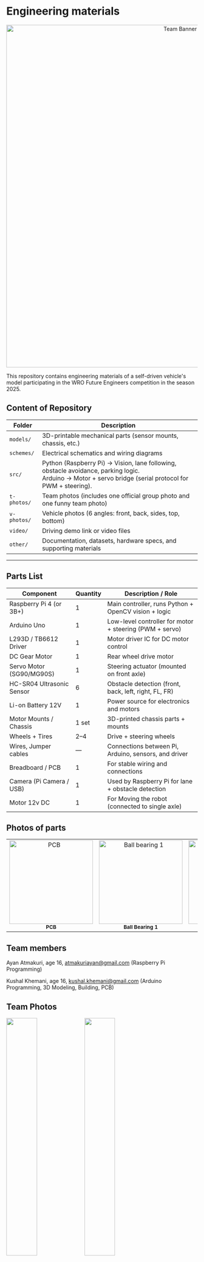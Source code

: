 Engineering materials
====


<p align="center">
  <img src="https://raw.githubusercontent.com/ayan-atm/WRO_FE_2025-26/main/other/TeamBanner.png" alt="Team Banner" width="900"/>
</p>

This repository contains engineering materials of a self-driven vehicle's model participating in the WRO Future Engineers competition in the season 2025.

## Content of Repository

| Folder     | Description |
|------------|-------------|
| `models/`  | 3D-printable mechanical parts (sensor mounts, chassis, etc.) |
| `schemes/` | Electrical schematics and wiring diagrams |
| `src/`     | Python (Raspberry Pi) → Vision, lane following, obstacle avoidance, parking logic.<br>Arduino → Motor + servo bridge (serial protocol for PWM + steering). |
| `t-photos/`| Team photos (includes one official group photo and one funny team photo) |
| `v-photos/`| Vehicle photos (6 angles: front, back, sides, top, bottom) |
| `video/`   | Driving demo link or video files |
| `other/`   | Documentation, datasets, hardware specs, and supporting materials |

---

##  Parts List

| Component                | Quantity | Description / Role                                     |
|--------------------------|----------|--------------------------------------------------------|
| Raspberry Pi 4 (or 3B+)  | 1        | Main controller, runs Python + OpenCV vision + logic   |
| Arduino Uno              | 1        | Low-level controller for motor + steering (PWM + servo)|
| L293D / TB6612 Driver    | 1        | Motor driver IC for DC motor control                   |
| DC Gear Motor            | 1        | Rear wheel drive motor                                 |
| Servo Motor (SG90/MG90S) | 1        | Steering actuator (mounted on front axle)              |
| HC-SR04 Ultrasonic Sensor| 6        | Obstacle detection (front, back, left, right, FL, FR)  |
| Li-on Battery 12V| 1     | Power source for electronics and motors                |
| Motor Mounts / Chassis   | 1 set    | 3D-printed chassis parts + mounts                      |
| Wheels + Tires           | 2–4      | Drive + steering wheels                                |
| Wires, Jumper cables     | —        | Connections between Pi, Arduino, sensors, and driver   |
| Breadboard / PCB         | 1        | For stable wiring and connections                      |
| Camera (Pi Camera / USB) | 1        | Used by Raspberry Pi for lane + obstacle detection     |
| Motor 12v DC | 1        | For Moving the robot (connected to single axle)     |

<!-- Parts Gallery -->
<h2> Photos of parts</h2>

<table>
  <tr>
    <td align="center">
      <img src="other/PCB.jpeg" width="220" alt="PCB"><br/>
      <sub><b>PCB</b></sub>
    </td>
    <td align="center">
      <img src="other/Ball%20bearing%2020mmx40mm.jpg" width="220" alt="Ball bearing 1"><br/>
      <sub><b>Ball Bearing 1</b></sub>
    </td>
    <td align="center">
      <img src="other/Ball%20bearing%202.jpg" width="220" alt="Ball bearing 2"><br/>
      <sub><b>Ball Bearing 2</b></sub>
    </td>
    <td align="center">
      <img src="other/Motor%20Shield.webp" width="220" alt="Motor Shield"><br/>
      <sub><b>Motor Shield</b></sub>
    </td>
  </tr>
</table>

## Team members

Ayan Atmakuri, age 16, atmakuriayan@gmail.com 
(Raspberry Pi Programming)

Kushal Khemani, age 16, kushal.khemani@gmail.com
(Arduino Programming, 3D Modeling, Building, PCB)

## Team Photos

<img src="https://github.com/ayan-atm/WRO_FE_2025-26/raw/main/t-photos/Official%20Picture.jpeg" width="40%" height="40%"> <img src="https://github.com/ayan-atm/WRO_FE_2025-26/raw/main/t-photos/Funny%20Picture.png" width="40%" height="40%">

Ayan Atmakuri (Purple shirt), Kushal Khemani (Grey shirt with green collar)

##  Quick Overview

A vision-guided mini-vehicle using:

- **Raspberry Pi**: Computer vision (OpenCV), control logic (PD + FSM)  
- **Arduino Uno**: Motor and servo actuation, obstacle feedback  
- **Simple Serial Protocol**: Commands like `M <int>`, `SUS <us>`, `STOP`, `PING`  
- **Features**: Lane following, obstacle avoidance, auto-parking, HSV tuning, simulator.

## Introduction

This repository hosts the software and wiring for an autonomous robot car built for the **World Robot Olympiad 2025 – Future Engineers Challenge**.

The design leverages a **Raspberry Pi** for high-level perception and decision-making—handling lane detection, obstacle avoidance, color-coded behavior (e.g., pass red on the right, green on the left), and vision-guided parking—while an **Arduino Uno** handles real-time actuation of the DC drive motor and steering servo based on those decisions.

### System Workflow

1. **Vision & Perception (Raspberry Pi)**  
   - Captures camera frames and processes them for road lanes, colored markers, and parking bays.  
   - Runs a state machine with PD control logic, lap counting, and parking alignment commands.

2. **Control Communication**  
   - Sends steering (e.g., servo angle) and throttle (motor PWM) commands via serial to the Arduino.

3. **Motion Execution (Arduino)**  
   - Receives commands and outputs PWM for the motor driver (L293D/TB6612) and servo control for steering.

4. **Real World Performance**  
   - Car autonomously navigates laps, avoids obstacles, obeys color-based passing rules, executes turnarounds, and completes vision-guided parallel parking.


## 📌 Arduino Pin Mapping for Self-Driving Car (WRO 2025)

### 🔧 Motor (M1 via L293D Shield)
- **Speed (PWM):** `D11`  
- **Direction:** Handled internally by the shield’s 74HC595  
  *(Uses internal pins D4, D7, D8, D12 — do not control directly)*

---

### 🎯 Servo Motor
- **Signal Pin:** `D9`

---

### 📡 Ultrasonic Sensors (6 Total)
> Echo lines are placed on analog pins `A0–A5` for cleaner signal and to free digital pins.  
> Trigger lines are assigned to available digital pins.

| Sensor                | TRIG (Digital) | ECHO (Analog) |
|------------------------|----------------|----------------|
| Front-Center (FC)      | `D2`           | `A0`           |
| Front-Left Diagonal    | `D7`           | `A1`           |
| Front-Right Diagonal   | `D8`           | `A2`           |
| Left (L)               | `D10`          | `A3`           |
| Right (R)              | `D12`          | `A4`           |
| Back (B)               | `D13`          | `A5`           |


## Unit Testing 🛠️

These are standalone Arduino sketches to test individual subsystems (servo, motor, ultrasonic sensors) before integrating them together.  
Each can be copied into the Arduino IDE and uploaded separately.



### 1) Servo Sweep (D9)

Moves the steering **servo** smoothly from 0°→180°→0°.  
⚠️ **Important:** MG996R needs its own 5–6 V supply (≥3 A). Do not power from the Arduino 5 V pin.

```cpp
#include <Servo.h>

Servo myServo;

void setup() {
  myServo.attach(9);   // Servo signal on D9 (power from external 5–6 V)
}

void loop() {
  // Sweep 0° -> 180°
  for (int pos = 0; pos <= 180; pos += 5) {
    myServo.write(pos);
    delay(50);
  }
  // Sweep back 180° -> 0°
  for (int pos = 180; pos >= 0; pos -= 5) {
    myServo.write(pos);
    delay(50);
  }
}

```
### 2) DC Motor on L293D Shield (M1)

Drives the M1 motor channel forward, stop, reverse, stop.

Note: generic L293D shields vary. This code assumes M1_DIR on D12 and M1_PWM on D3.
If your shield uses different pins, update the defines.
```cpp
// Test Motor at M1 on L293D Shield
int M1_DIR = 12;  // Direction pin for M1 (check your shield!)
int M1_PWM = 3;   // PWM pin for M1 speed

void setup() {
  pinMode(M1_DIR, OUTPUT);
  pinMode(M1_PWM, OUTPUT);
}

void loop() {
  // Forward
  digitalWrite(M1_DIR, HIGH);
  analogWrite(M1_PWM, 200);  // Speed (0-255)
  delay(2000);

  // Stop
  analogWrite(M1_PWM, 0);
  delay(1000);

  // Reverse
  digitalWrite(M1_DIR, LOW);
  analogWrite(M1_PWM, 200);
  delay(2000);

  // Stop
  analogWrite(M1_PWM, 0);
  delay(1000);
}
```  
### 3) Six Ultrasonic Sensors (HC-SR04)

Reads Front, Back, Left, Right, Diagonal-Front-Left, Diagonal-Front-Right.
All sensors share VCC → 5 V and GND → GND, each has its own TRIG/ECHO pins.
```cpp
// ------------------- Pin mappings -------------------
#define TRIG_F   2
#define ECHO_F   4

#define TRIG_B   5
#define ECHO_B   6

#define TRIG_L   7
#define ECHO_L   8

#define TRIG_R   A0   // D14
#define ECHO_R   A1   // D15

#define TRIG_DFL A2   // D16
#define ECHO_DFL A3   // D17

#define TRIG_DFR A4   // D18
#define ECHO_DFR A5   // D19
// -----------------------------------------------------

long readDistance(int trigPin, int echoPin) {
  digitalWrite(trigPin, LOW);
  delayMicroseconds(2);
  digitalWrite(trigPin, HIGH);
  delayMicroseconds(10);
  digitalWrite(trigPin, LOW);

  unsigned long duration = pulseIn(echoPin, HIGH, 30000UL); // 30 ms timeout
  if (duration == 0) return 400; // no echo → max range
  return duration / 58;          // convert µs to cm
}

void setup() {
  Serial.begin(115200);

  pinMode(TRIG_F, OUTPUT);   pinMode(ECHO_F, INPUT);
  pinMode(TRIG_B, OUTPUT);   pinMode(ECHO_B, INPUT);
  pinMode(TRIG_L, OUTPUT);   pinMode(ECHO_L, INPUT);
  pinMode(TRIG_R, OUTPUT);   pinMode(ECHO_R, INPUT);
  pinMode(TRIG_DFL, OUTPUT); pinMode(ECHO_DFL, INPUT);
  pinMode(TRIG_DFR, OUTPUT); pinMode(ECHO_DFR, INPUT);

  Serial.println("Ultrasonic Test: F, B, L, R, DFL, DFR");
}

void loop() {
  long distF   = readDistance(TRIG_F,   ECHO_F);
  long distB   = readDistance(TRIG_B,   ECHO_B);
  long distL   = readDistance(TRIG_L,   ECHO_L);
  long distR   = readDistance(TRIG_R,   ECHO_R);
  long distDFL = readDistance(TRIG_DFL, ECHO_DFL);
  long distDFR = readDistance(TRIG_DFR, ECHO_DFR);

  Serial.print("F: ");   Serial.print(distF);   Serial.print("  ");
  Serial.print("B: ");   Serial.print(distB);   Serial.print("  ");
  Serial.print("L: ");   Serial.print(distL);   Serial.print("  ");
  Serial.print("R: ");   Serial.print(distR);   Serial.print("  ");
  Serial.print("DFL: "); Serial.print(distDFL); Serial.print("  ");
  Serial.print("DFR: "); Serial.println(distDFR);

  delay(100);
}
```  
⚠️ Notes & Gotchas

Servo power: MG996R is high-torque; use a separate 5–6 V buck (≥3–5 A).

Motor shield pinouts: Check your shield silkscreen; some use D11/D3 for M1.

Grounding: Arduino GND, motor shield GND, buck GND, servo GND, and sensor GND must all be connected together.

Ultrasonic max range: 400 cm in the serial monitor means “no object detected.”

### 4) Modular Testing Code
This code will involve all components required to run the robot in the first round.

It’s menu-driven over the Serial Monitor:

Press 1 → Servo sweep test

Press 2 → Motor forward/stop/reverse test

Press 3 → Live ultrasonic scan (all six)

Press 4 → Simple safety drive (forward, stop if front < 25 cm)

Press s → Stop motor immediately

Press h → Help menu

```cpp
/*
  Modular Test Suite: Motor (L293D M1) + Servo (D10) + 6x Ultrasonic
  - Board: Arduino Uno + Generic L293D Motor Shield
  - Motor: M1 (AFMotor abstracts shield pins)
  - Servo: MG996R signal on D10 (POWER FROM 5–6 V BUCK, not Arduino 5V!)
  - Ultrasonic: 6x HC-SR04, shared 5V/GND, individual TRIG/ECHO pins

  Controls (Serial Monitor @115200, "No line ending"):
    1 : Servo sweep
    2 : Motor test (FWD, STOP, REV)
    3 : Ultrasonic live scan (all 6)
    4 : Safety drive (forward; stop if front < 25 cm)
    s : Stop motor now
    h : Help
*/

#include <AFMotor.h>
#include <Servo.h>

// ------------------- Motor (L293D shield, M1) -------------------
AF_DCMotor motor1(1);   // M1 port on the shield

// ------------------- Servo (signal on D10) ----------------------
Servo steering;
const int SERVO_PIN = 10;
const int SERVO_CENTER = 90;
const int SERVO_SWEEP = 40; // ±40° from center

// ------------------- Ultrasonic pins ----------------------------
#define TRIG_F   2
#define ECHO_F   4

#define TRIG_B   5
#define ECHO_B   6

#define TRIG_L   7
#define ECHO_L   8

#define TRIG_R   A0   // D14
#define ECHO_R   A1   // D15

#define TRIG_DFL A2   // D16
#define ECHO_DFL A3   // D17

#define TRIG_DFR A4   // D18
#define ECHO_DFR A5   // D19

// ------------------- Modes --------------------------------------
enum Mode : uint8_t {
  IDLE = 0,
  SERVO_SWEEP_MODE,
  MOTOR_TEST_MODE,
  ULTRA_SCAN_MODE,
  SAFETY_DRIVE_MODE
};

Mode mode = IDLE;

// ------------------- Helpers ------------------------------------
long readDistanceCM(int trigPin, int echoPin) {
  digitalWrite(trigPin, LOW);
  delayMicroseconds(2);
  digitalWrite(trigPin, HIGH);
  delayMicroseconds(10);
  digitalWrite(trigPin, LOW);

  unsigned long duration = pulseIn(echoPin, HIGH, 30000UL); // timeout 30ms
  if (duration == 0) return 400; // no echo within window
  return duration / 58;          // µs → cm
}

struct Distances {
  long F, B, L, R, DFL, DFR;
};

Distances readAll() {
  Distances d;
  d.F   = readDistanceCM(TRIG_F,   ECHO_F);
  d.B   = readDistanceCM(TRIG_B,   ECHO_B);
  d.L   = readDistanceCM(TRIG_L,   ECHO_L);
  d.R   = readDistanceCM(TRIG_R,   ECHO_R);
  d.DFL = readDistanceCM(TRIG_DFL, ECHO_DFL);
  d.DFR = readDistanceCM(TRIG_DFR, ECHO_DFR);
  return d;
}

void printAll(const Distances& d) {
  Serial.print("F: ");   Serial.print(d.F);   Serial.print("  ");
  Serial.print("B: ");   Serial.print(d.B);   Serial.print("  ");
  Serial.print("L: ");   Serial.print(d.L);   Serial.print("  ");
  Serial.print("R: ");   Serial.print(d.R);   Serial.print("  ");
  Serial.print("DFL: "); Serial.print(d.DFL); Serial.print("  ");
  Serial.print("DFR: "); Serial.println(d.DFR);
}

// ------------------- Motor control wrappers ---------------------
void motorStop() {
  motor1.run(RELEASE);
}

void motorForward(uint8_t speed255) {
  motor1.setSpeed(speed255);
  motor1.run(FORWARD);
}

void motorBackward(uint8_t speed255) {
  motor1.setSpeed(speed255);
  motor1.run(BACKWARD);
}

// ------------------- UI -----------------------------------------
void printHelp() {
  Serial.println(F("\n=== Test Suite Controls ==="));
  Serial.println(F("1 : Servo sweep"));
  Serial.println(F("2 : Motor test (forward/stop/reverse)"));
  Serial.println(F("3 : Ultrasonic live scan"));
  Serial.println(F("4 : Safety drive (stop if front < 25 cm)"));
  Serial.println(F("s : Stop motor"));
  Serial.println(F("h : Help\n"));
}

void setMode(Mode m) {
  mode = m;
  switch (mode) {
    case IDLE:               Serial.println(F("[MODE] IDLE")); break;
    case SERVO_SWEEP_MODE:   Serial.println(F("[MODE] SERVO SWEEP")); break;
    case MOTOR_TEST_MODE:    Serial.println(F("[MODE] MOTOR TEST")); break;
    case ULTRA_SCAN_MODE:    Serial.println(F("[MODE] ULTRASONIC SCAN")); break;
    case SAFETY_DRIVE_MODE:  Serial.println(F("[MODE] SAFETY DRIVE")); break;
  }
}

// ------------------- Setup --------------------------------------
void setup() {
  Serial.begin(115200);

  // Servo
  steering.attach(SERVO_PIN);
  steering.write(SERVO_CENTER);

  // Motor
  motorStop();           // ensure stopped
  motor1.setSpeed(0);

  // Ultrasonic pinModes
  pinMode(TRIG_F, OUTPUT);   pinMode(ECHO_F, INPUT);
  pinMode(TRIG_B, OUTPUT);   pinMode(ECHO_B, INPUT);
  pinMode(TRIG_L, OUTPUT);   pinMode(ECHO_L, INPUT);
  pinMode(TRIG_R, OUTPUT);   pinMode(ECHO_R, INPUT);
  pinMode(TRIG_DFL, OUTPUT); pinMode(ECHO_DFL, INPUT);
  pinMode(TRIG_DFR, OUTPUT); pinMode(ECHO_DFR, INPUT);

  printHelp();
  setMode(IDLE);
}

// ------------------- Mode state vars ----------------------------
unsigned long t0 = 0;
int sweepDir = +1;
int servoPos = SERVO_CENTER;

// For motor test steps
uint8_t motorStep = 0;
unsigned long motorTimer = 0;

// ------------------- Loop ---------------------------------------
void loop() {
  // ---- Serial command handling ----
  if (Serial.available()) {
    char c = Serial.read();
    if (c == '1') setMode(SERVO_SWEEP_MODE);
    else if (c == '2') { motorStep = 0; motorTimer = 0; setMode(MOTOR_TEST_MODE); }
    else if (c == '3') setMode(ULTRA_SCAN_MODE);
    else if (c == '4') setMode(SAFETY_DRIVE_MODE);
    else if (c == 's') { motorStop(); Serial.println(F("[MOTOR] STOP")); }
    else if (c == 'h') printHelp();
  }

  // ---- Mode behaviors ----
  switch (mode) {
    case IDLE: {
      // idle: keep things safe
      motorStop();
      steering.write(SERVO_CENTER);
    } break;

    case SERVO_SWEEP_MODE: {
      // Non-blocking sweep: update every 20 ms
      unsigned long now = millis();
      if (now - t0 >= 20) {
        t0 = now;
        servoPos += sweepDir * 2;  // speed of sweep
        if (servoPos >= SERVO_CENTER + SERVO_SWEEP) { servoPos = SERVO_CENTER + SERVO_SWEEP; sweepDir = -1; }
        if (servoPos <= SERVO_CENTER - SERVO_SWEEP) { servoPos = SERVO_CENTER - SERVO_SWEEP; sweepDir = +1; }
        steering.write(servoPos);
      }
    } break;

    case MOTOR_TEST_MODE: {
      // Step through: FWD 2s → STOP 1s → REV 2s → STOP 1s → repeat
      unsigned long now = millis();
      if (motorStep == 0) {
        motorForward(200);
        Serial.println(F("[MOTOR] FORWARD @200"));
        motorTimer = now;
        motorStep = 1;
      } else if (motorStep == 1 && now - motorTimer >= 2000) {
        motorStop();
        Serial.println(F("[MOTOR] STOP"));
        motorTimer = now;
        motorStep = 2;
      } else if (motorStep == 2 && now - motorTimer >= 1000) {
        motorBackward(200);
        Serial.println(F("[MOTOR] BACKWARD @200"));
        motorTimer = now;
        motorStep = 3;
      } else if (motorStep == 3 && now - motorTimer >= 2000) {
        motorStop();
        Serial.println(F("[MOTOR] STOP"));
        motorTimer = now;
        motorStep = 4;
      } else if (motorStep == 4 && now - motorTimer >= 1000) {
        motorStep = 0; // loop again
      }
    } break;

    case ULTRA_SCAN_MODE: {
      // Print all sensor distances ~10 Hz
      static unsigned long lastPrint = 0;
      unsigned long now = millis();
      if (now - lastPrint >= 100) {
        lastPrint = now;
        Distances d = readAll();
        printAll(d);
      }
    } break;

    case SAFETY_DRIVE_MODE: {
      // Drive forward slowly; stop if front < 25 cm
      static unsigned long lastChk = 0;
      unsigned long now = millis();
      if (now - lastChk >= 100) {
        lastChk = now;
        long f = readDistanceCM(TRIG_F, ECHO_F);
        Serial.print(F("Front(cm): ")); Serial.println(f);
        if (f < 25) {
          motorStop();
          Serial.println(F("[SAFETY] Obstacle close → STOP"));
        } else {
          motorForward(140); // gentle cruise
        }
      }
      // Keep servo centered during this simple test
      steering.write(SERVO_CENTER);
    } break;
  }
}


```

  Wiring Notes:
  - Motor: connect to M1 on L293D shield; supply 6–12 V to shield VM/EXT PWR; GND common with Arduino.
  - Servo: D10 signal; POWER from separate 5–6 V buck (≥3–5 A). Tie buck GND to Arduino GND.
  - Ultrasonic: All VCC → 5 V, all GND → GND. TRIG/ECHO as defined above.
  - Common Ground: Battery –, shield GND, Arduino GND, both buck GNDs, sensor GND, servo GND MUST be common.



# Arduino Code – Square Track 3-Lap Challenge

This Arduino code powers a self-driving robot car to autonomously complete **3 laps on a square track** that contains both **interior and exterior walls**. It uses **6 ultrasonic sensors** to detect obstacles and implements a **left-wall-following algorithm** for navigation.

---

## Navigation Strategy

- **Wall Following Rule:** Left-hand rule – always keep the left wall within a specific distance range.
- **Obstacle Avoidance:** Uses `Front-Center`, `Left`, and `Right` sensors to detect and steer around walls.
- **Lap Detection:** When the robot re-enters a specific sensor pattern near the start zone (e.g., wall in front but no wall on left), a lap is counted.
- **Goal:** Complete 3 full laps and stop.

---

## Pin Configuration

| Component             | TRIG (Digital) | ECHO (Analog) |
|----------------------|----------------|---------------|
| Front-Center (FC)    | D2             | A0            |
| Front-Left Diagonal  | D3             | A1            |
| Front-Right Diagonal | D5             | A2            |
| Left (L)             | D6             | A3            |
| Right (R)            | D10            | A4            |
| Back (B)             | D13            | A5            |

- **Motor (M1):** PWM on D11 (Direction handled by L293D shield)
- **Servo:** Signal on D9

---

## Arduino Code with Explanation

### 1. Pin Mapping and Includes

We define all the pin assignments and include the Servo library to control the steering mechanism.

```cpp
#define TRIG_FC 2
#define ECHO_FC A0
#define TRIG_FLD 7
#define ECHO_FLD A1
#define TRIG_FRD 8
#define ECHO_FRD A2
#define TRIG_L 10
#define ECHO_L A3
#define TRIG_R 12
#define ECHO_R A4
#define TRIG_B 13
#define ECHO_B A5

#define MOTOR_PWM 11
#define SERVO_PIN 9
#define STBY 4 // used internally by the shield

#include <Servo.h>
````

---

### 2. Global Variables and Distance Reader

* `lapCount`: Tracks completed laps.
* `inStartZone`: Used to avoid double-counting laps.
* `readDistance()`: Generic ultrasonic reader using TRIG/ECHO logic.

```cpp
Servo steering;

int lapCount = 0;
bool inStartZone = false;
unsigned long lastLapTime = 0;

long readDistance(int trigPin, int echoPin) {
  digitalWrite(trigPin, LOW); delayMicroseconds(2);
  digitalWrite(trigPin, HIGH); delayMicroseconds(10);
  digitalWrite(trigPin, LOW);

  long duration = pulseIn(echoPin, HIGH, 30000); // 30ms timeout
  if (duration == 0) return 400;
  return duration / 58;
}
```

---

### 3. Basic Movement Commands

These functions control the car's direction and speed using the motor and servo.

```cpp
void moveForward() {
  analogWrite(MOTOR_PWM, 180);  // Set motor speed
}

void turnLeft() {
  steering.write(120);  // Servo turn left
}

void turnRight() {
  steering.write(60);   // Servo turn right
}

void goStraight() {
  steering.write(90);   // Servo center
}

void stopCar() {
  analogWrite(MOTOR_PWM, 0);  // Stop motor
}
```

---

### 4. Setup Routine

Sets pin modes and prepares the motor and servo.

```cpp
void setup() {
  Serial.begin(9600);

  pinMode(TRIG_FC, OUTPUT); pinMode(ECHO_FC, INPUT);
  pinMode(TRIG_FLD, OUTPUT); pinMode(ECHO_FLD, INPUT);
  pinMode(TRIG_FRD, OUTPUT); pinMode(ECHO_FRD, INPUT);
  pinMode(TRIG_L, OUTPUT); pinMode(ECHO_L, INPUT);
  pinMode(TRIG_R, OUTPUT); pinMode(ECHO_R, INPUT);
  pinMode(TRIG_B, OUTPUT); pinMode(ECHO_B, INPUT);

  pinMode(MOTOR_PWM, OUTPUT);
  steering.attach(SERVO_PIN);
  goStraight();  // Default orientation
}
```

---

### 5. Main Navigation Loop

The loop reads distances and makes steering decisions. It also monitors lap count based on a “start zone” condition.

```cpp
void loop() {
  long distFC = readDistance(TRIG_FC, ECHO_FC);
  long distL = readDistance(TRIG_L, ECHO_L);
  long distR = readDistance(TRIG_R, ECHO_R);
```

#### 🚩 Lap Detection Logic

This logic ensures that a lap is only counted when the robot passes through a specific condition: wall ahead but no left wall.

```cpp
  if (distFC < 20 && distL > 50 && (millis() - lastLapTime > 3000)) {
    if (!inStartZone) {
      lapCount++;
      Serial.print("Lap Completed: "); Serial.println(lapCount);
      lastLapTime = millis();
      inStartZone = true;
    }
  } else if (distFC > 30) {
    inStartZone = false;
  }
```

#### 🧭 Wall-Following Steering

Uses distance from the left wall to steer the car.

```cpp
  if (distL < 15) {
    turnRight();  // Too close to wall
  } else if (distL > 30) {
    turnLeft();   // Too far from wall
  } else {
    goStraight();
  }

  moveForward();  // Keep moving
```

#### 🛑 Stop After 3 Laps

```cpp
  if (lapCount >= 3) {
    stopCar();
    while (true) {
      Serial.println("Mission Complete!");
      delay(1000);
    }
  }

  delay(100);  // Loop pacing
}
```

---

## 🛠️ Customization Tips

| Goal                       | What to Adjust                         |
| -------------------------- | -------------------------------------- |
| More precise turning       | Tune `steering.write()` values         |
| Better lap detection       | Modify `distFC` and `distL` thresholds |
| Change wall-following side | Replace `distL` logic with `distR`     |
| Avoid diagonal corners     | Use FLD / FRD for early turns          |

---

## 📷 Optional Enhancements

* Add line sensors or camera for finish line detection
* Use PID for better steering control
* Switch to right-wall following by updating logic

---
FULL CODE (With Revisons)- 
```cpp
/*
  WRO 2025 – Open Challenge (Uno + L293D Shield v1 + Servo + 6x HC-SR04)
  - Pin map follows the user's photo.
  - Left-wall following with proportional steering.
  - Failsafe: reverse + steer away, then continue.
*/

#include <Servo.h>
#include <AFMotor.h>   // Adafruit Motor Shield v1 (L293D + 74HC595)

// ---------- Pin Map (from photo) ----------
#define TRIG_FC 2     // Front-Center TRIG
#define ECHO_FC A0
#define TRIG_FLD 3    // Front-Left Diag TRIG
#define ECHO_FLD A1
#define TRIG_FRD 5    // Front-Right Diag TRIG
#define ECHO_FRD A2
#define TRIG_L 6      // Left TRIG
#define ECHO_L A3
#define TRIG_R 10     // Right TRIG
#define ECHO_R A4
#define TRIG_B 13     // Back TRIG
#define ECHO_B A5

#define SERVO_PIN 9   // Steering
// Motor M1 is on PWM D11 internally via the shield

// ---------- Objects ----------
AF_DCMotor motor(1);   // M1 on the L293D shield
Servo steering;

// ---------- Tunables ----------
const int   TARGET_CM        = 22;   // desired distance to left wall
const float KP               = 2.0;  // deg per cm error
const int   MAX_STEER_DEG    = 30;   // servo limit from center
const int   BASE_SPEED       = 180;  // 0..255
const int   SLOW_SPEED       = 140;
const int   REVERSE_SPEED    = 150;
const int   FRONT_BLOCK_CM   = 14;   // reverse trigger
const int   FRONT_CAUTION_CM = 25;   // slow down
const int   LAP_GATE_FC_CM   = 20;   // lap gate: wall ahead
const int   LAP_GATE_L_CM    = 50;   // lap gate: open left
const uint16_t ECHO_TIMEOUT  = 30000; // 30ms -> ~5m

// ---------- State ----------
int lapCount = 0;
bool inStartZone = false;
unsigned long lastLapStamp = 0;
unsigned long lastMoveStamp = 0;

// ---------- Helpers ----------
long readDistanceOnce(uint8_t trig, uint8_t echo) {
  pinMode(trig, OUTPUT);
  pinMode(echo, INPUT);

  digitalWrite(trig, LOW);  delayMicroseconds(2);
  digitalWrite(trig, HIGH); delayMicroseconds(10);
  digitalWrite(trig, LOW);

  unsigned long dur = pulseIn(echo, HIGH, ECHO_TIMEOUT);
  if (dur == 0) return 400;         // no echo
  return (long)(dur / 58);          // us -> cm
}

long readDistance(uint8_t trig, uint8_t echo) {
  // median of 3 for robustness
  long a = readDistanceOnce(trig, echo);
  long b = readDistanceOnce(trig, echo);
  long c = readDistanceOnce(trig, echo);
  // sort a,b,c quickly
  if (a > b) { long t=a; a=b; b=t; }
  if (b > c) { long t=b; b=c; c=t; }
  if (a > b) { long t=a; a=b; b=t; }
  return b; // median
}

void setSteerDeg(int delta) { // -MAX..+MAX relative to center
  if (delta < -MAX_STEER_DEG) delta = -MAX_STEER_DEG;
  if (delta >  MAX_STEER_DEG) delta =  MAX_STEER_DEG;
  steering.write(90 + delta);
}

void driveForward(uint8_t spd) {
  motor.setSpeed(spd);
  motor.run(FORWARD);
}

void driveBackward(uint8_t spd) {
  motor.setSpeed(spd);
  motor.run(BACKWARD);
}

void driveStop() {
  motor.setSpeed(0);
  motor.run(RELEASE);
}

void reverseAndTurn(bool preferRight) {
  // Step 1: reverse a bit
  driveBackward(REVERSE_SPEED);
  setSteerDeg(preferRight ? +MAX_STEER_DEG : -MAX_STEER_DEG);
  delay(280);

  // Step 2: swing forward away from obstacle
  driveForward(SLOW_SPEED);
  delay(320);

  // Step 3: straighten and resume
  setSteerDeg(0);
}

// ---------- Setup ----------
void setup() {
  Serial.begin(115200);

  pinMode(TRIG_FC, OUTPUT);  pinMode(ECHO_FC, INPUT);
  pinMode(TRIG_FLD, OUTPUT); pinMode(ECHO_FLD, INPUT);
  pinMode(TRIG_FRD, OUTPUT); pinMode(ECHO_FRD, INPUT);
  pinMode(TRIG_L, OUTPUT);   pinMode(ECHO_L, INPUT);
  pinMode(TRIG_R, OUTPUT);   pinMode(ECHO_R, INPUT);
  pinMode(TRIG_B, OUTPUT);   pinMode(ECHO_B, INPUT);

  steering.attach(SERVO_PIN);
  setSteerDeg(0);

  motor.setSpeed(0);
  motor.run(RELEASE);

  delay(300);
  lastMoveStamp = millis();
}

// ---------- Main Loop ----------
void loop() {
  // Read key distances
  long dFC = readDistance(TRIG_FC, ECHO_FC);
  long dL  = readDistance(TRIG_L,  ECHO_L);
  long dR  = readDistance(TRIG_R,  ECHO_R);

  // ----- Lap gate (simple pattern: wall ahead + open left) -----
  if (dFC < LAP_GATE_FC_CM && dL > LAP_GATE_L_CM && (millis() - lastLapStamp > 3000)) {
    if (!inStartZone) {
      lapCount++;
      Serial.print("Lap completed: "); Serial.println(lapCount);
      lastLapStamp = millis();
      inStartZone = true;
    }
  } else if (dFC > (LAP_GATE_FC_CM + 10)) {
    inStartZone = false;
  }

  // ----- Failsafe: reverse + turn (do NOT stop and wait) -----
  if (dFC < FRONT_BLOCK_CM) {
    bool roomOnRight = (dR > dL);  // choose freer side
    reverseAndTurn(roomOnRight);
  }

  // ----- Proportional steering on left wall -----
  int error = TARGET_CM - (int)dL;                   // +ve if too far from wall
  int steerDeg = (int)(KP * error);                  // convert to degrees
  if (steerDeg >  MAX_STEER_DEG) steerDeg =  MAX_STEER_DEG;
  if (steerDeg < -MAX_STEER_DEG) steerDeg = -MAX_STEER_DEG;
  setSteerDeg(steerDeg);

  // Speed policy: slow if close to front wall
  int spd = (dFC < FRONT_CAUTION_CM) ? SLOW_SPEED : BASE_SPEED;
  driveForward(spd);

  // ----- Mission end -----
  if (lapCount >= 3) {
    driveStop();
    setSteerDeg(0);
    // Keep printing but do not block; judges can see it's done
    static bool once = false;
    if (!once) { Serial.println("Mission complete (3 laps)."); once = true; }
    delay(200);
    return;
  }

  delay(50);
}


```

```bash
cd src/
python3 wro.py sim                      # Run in simulator
python3 wro.py hsv_tuner                # Adjust HSV thresholds
python3 wro.py cam --dry-run            # Camera mode without motors
python3 wro.py cam --port /dev/ttyACM0 --baud 115200  # Full deployment with Arduino
